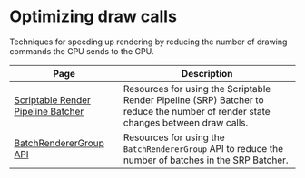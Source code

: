 # Optimizing draw calls

Techniques for speeding up rendering by reducing the number of drawing commands the CPU sends to the GPU.

| **Page**| **Description**|
|-|-|
| [Scriptable Render Pipeline Batcher](SRPBatcher-landing.md) | Resources for using the Scriptable Render Pipeline (SRP) Batcher to reduce the number of render state changes between draw calls. |
| [BatchRendererGroup API](batch-renderer-group.md)| Resources for using the `BatchRendererGroup` API to reduce the number of batches in the SRP Batcher. |
